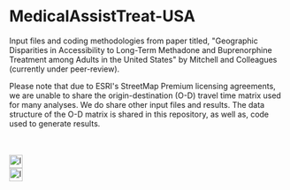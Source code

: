 # MedicalAssistTreat-USA
Input files and coding methodologies from paper titled, "Geographic Disparities in Accessibility to Long-Term Methadone and Buprenorphine Treatment among Adults in the United States" by Mitchell and Colleagues (currently under peer-review).


Please note that due to ESRI's StreetMap Premium licensing agreements, we are unable to share the origin-destination (O-D) travel time matrix used for many analyses. We do share other input files and results. The data structure of the O-D matrix is shared in this repository, as well as, code used to generate results.
<br><br><br>
<div class="row">
  <div class="column">
    <img src="https://github.com/lewis060-UAT/xcjvb_2363/blob/master/Images/CapstoneA2Logo.InstituteDataAnalytics.png?raw=true" alt="Image of University of Alabama Institute of Data and Analytics" height="24">
  </div>
  <div class="column">
    <img src="https://github.com/lewis060-UAT/xcjvb_2363/blob/master/Images/lablocsci_logo_bg.png?raw=true" alt="Image of University of Alabama Lab for Location Science" height="24">
  </div>
</div>
